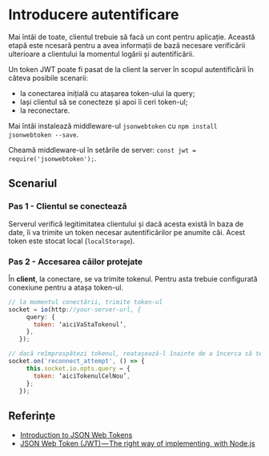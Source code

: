 # Introducere autentificare

Mai întâi de toate, clientul trebuie să facă un cont pentru aplicație. Această etapă este ncesară pentru a avea informații de bază necesare verificării ulterioare a clientului la momentul logării și autentificării.

Un token JWT poate fi pasat de la client la server în scopul autentificării în câteva posibile scenarii:

- la conectarea inițială cu atașarea token-ului la query;
- lași clientul să se conecteze și apoi îi ceri token-ul;
- la reconectare.

Mai întâi instalează middleware-ul `jsonwebtoken` cu `npm install jsonwebtoken --save`.

Cheamă middleware-ul în setările de server: `const jwt = require('jsonwebtoken');`.

## Scenariul

### Pas 1 - Clientul se conectează

Serverul verifică legitimitatea clientului și dacă acesta există în baza de date, îi va trimite un token necesar autentificărilor pe anumite căi. Acest token este stocat local (`localStorage`).

### Pas 2 - Accesarea căilor protejate






În **client**, la conectare, se va trimite tokenul. Pentru asta trebuie configurată conexiune pentru a atașa token-ul.

```javascript
// la momentul conectării, trimite token-ul
socket = io(http://your-server-url, {
     query: {
       token: ‘aiciVaStaTokenul’,
     },
   });

// dacă reîmprospătezi tokenul, reatașează-l înainte de a încerca să te reconectezi
socket.on('reconnect_attempt', () => {
     this.socket.io.opts.query = {
       token: ‘aiciTokenulCelNou’,
     };
   });
```

## Referințe

- [Introduction to JSON Web Tokens](https://jwt.io/introduction/)
- [JSON Web Token (JWT) — The right way of implementing, with Node.js](https://medium.com/@siddharthac6/json-web-token-jwt-the-right-way-of-implementing-with-node-js-65b8915d550e)
